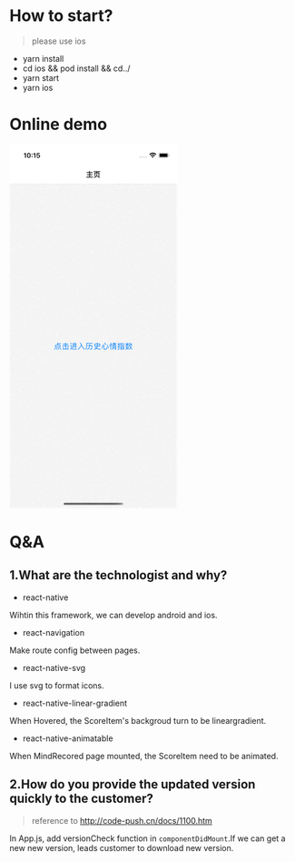 # How to start?
> please use ios

- yarn install
- cd ios && pod install && cd../
- yarn start
- yarn ios

# Online demo
![demo](https://github.com/arshelia/prudentialAssignment/blob/main/newdemo.gif)

# Q&A
## 1.What are the technologist and why?
- react-native

Wihtin this framework, we can develop android and ios.

- react-navigation

Make route config between pages.

- react-native-svg

I use  svg to format icons.

- react-native-linear-gradient

When Hovered, the ScoreItem's backgroud turn to be lineargradient.

- react-native-animatable

When MindRecored page mounted, the ScoreItem need to be animated.

## 2.How do you provide the updated version quickly to the customer?
> reference to http://code-push.cn/docs/1100.htm

In App.js, add versionCheck function in `componentDidMount`.If we can get a new new version, leads customer to download new version.